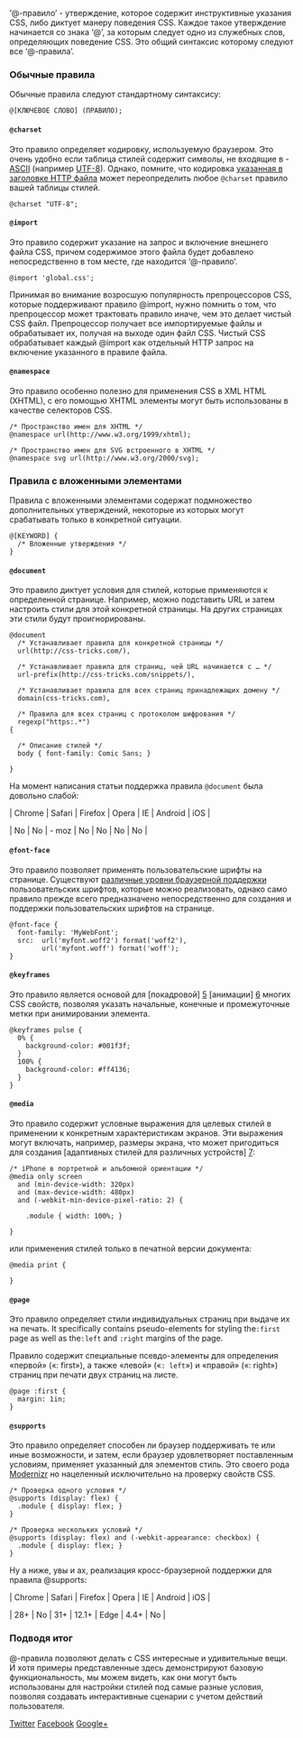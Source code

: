 ‘@-правило’ - утверждение, которое содержит инструктивные указания CSS, либо диктует манеру поведения CSS. Каждое такое утверждение начинается со знака ‘@’, за которым следует одно из служебных слов, определяющих поведение CSS. Это общий синтаксис которому следуют все ‘@-правила’.

### Обычные правила

Обычные правила следуют стандартному синтаксису:

    @[КЛЮЧЕВОЕ СЛОВО] (ПРАВИЛО);

#### `@charset`

Это правило определяет кодировку, используемую браузером. Это очень удобно если таблица стилей содержит символы, не входящие в 
-[ASCII][1] (например [UTF-8][2]). Однако, помните, что кодировка [указанная в заголовке HTTP файла][3] может переопределить любое `@charset` правило вашей таблицы стилей.

    @charset "UTF-8";

#### `@import`

Это правило содержит указание на запрос и включение внешнего файла CSS, причем содержимое этого файла будет добавлено непосредственно в том месте, где находится ‘@-правило’.

    @import 'global.css';

Принимая во внимание возросшую популярность препроцессоров CSS, которые поддерживают правило @import, нужно помнить о том, что препроцессор может трактовать правило иначе, чем это делает чистый CSS файл. Препроцессор получает все импортируемые файлы и обрабатывает их, получая на выходе один файл CSS. Чистый CSS обрабатывает каждый @import как отдельный HTTP запрос на включение указанного в правиле файла.

#### `@namespace`

Это правило особенно полезно для применения CSS в XML HTML (XHTML), с его помощью XHTML элементы могут быть использованы в качестве селекторов CSS.

    /* Пространство имен для XHTML */
    @namespace url(http://www.w3.org/1999/xhtml);
    
    /* Пространство имен для SVG встроенного в XHTML */
    @namespace svg url(http://www.w3.org/2000/svg);

### Правила с вложенными элементами

Правила с вложенными элементами содержат подмножество дополнительных утверждений, некоторые из которых могут срабатывать только в конкретной ситуации.

    @[KEYWORD] {
      /* Вложенные утверждения */
    }

#### `@document`

Это правило диктует условия для стилей, которые применяются к определенной странице. Например, можно подставить URL и затем настроить стили для этой конкретной страницы.
На других страницах эти стили будут проигнорированы.

    @document 
      /* Устанавливает правила для конкретной страницы */
      url(http://css-tricks.com/),
      
      /* Устанавливает правила для страниц, чей URL начинается с … */
      url-prefix(http://css-tricks.com/snippets/),
      
      /* Устанавливает правила для всех страниц принадлежащих домену */
      domain(css-tricks.com),
    
      /* Правила для всех страниц с протоколом шифрования */
      regexp("https:.*")
    {
      
      /* Описание стилей */
      body { font-family: Comic Sans; }
    
    }

На момент написания статьи поддержка правила `@document` была довольно слабой:

| Chrome | Safari | Firefox | Opera | IE | Android | iOS |

| No     | No     | -
moz    | No    | No | No      | No
|

#### `@font-face`

Это правило позволяет применять пользовательские шрифты на странице. Существуют [различные уровни браузерной поддержки][4] пользовательских шрифтов, которые можно реализовать, однако само правило прежде всего предназначено непосредственно для создания и поддержки пользовательских шрифтов на странице.

    @font-face {
      font-family: 'MyWebFont';
      src:  url('myfont.woff2') format('woff2'),
            url('myfont.woff') format('woff');
    }

#### `@keyframes`

Это правило является основой для [покадровой] [5] [анимации] [6] многих CSS свойств, позволяя указать начальные, конечные и промежуточные метки при анимировании элемента.

    @keyframes pulse {
      0% {
        background-color: #001f3f;
      }
      100% {
        background-color: #ff4136;
      }
    }

#### `@media`

Это правило содержит условные выражения для целевых стилей в применении к конкретным характеристикам экранов. Эти выражения могут включать, например, размеры экрана, что может пригодиться для создания [адаптивных стилей для различных устройств] [7]:

    /* iPhone в портретной и альбомной ориентации */
    @media only screen 
      and (min-device-width: 320px) 
      and (max-device-width: 480px)
      and (-webkit-min-device-pixel-ratio: 2) {
    
        .module { width: 100%; }
    
    }

или применения стилей только в печатной версии документа:

    @media print {
    
    }

#### `@page`

Это правило определяет стили индивидуальных страниц при выдаче их на печать. It specifically contains pseudo-elements for styling the`:first` page as well as the`:left` and `:right` margins of the page.

Правило содержит специальные псевдо-элементы для определения «первой» («: first»), а также «левой» («`: left`») и «правой» («: right») страниц при печати двух страниц на листе. 

    @page :first {
      margin: 1in;
    }

#### `@supports`

Это правило определяет способен ли браузер поддерживать те или иные возможности, и затем, если браузер удовлетворяет поставленным условиям, применяет указанный для элементов стиль. Это своего рода [Modernizr][8] но нацеленный исключительно на проверку свойств CSS.

    /* Проверка одного условия */
    @supports (display: flex) {
      .module { display: flex; }
    }
    
    /* Проверка нескольких условий */
    @supports (display: flex) and (-webkit-appearance: checkbox) {
      .module { display: flex; }
    }

Ну а ниже, увы и ах, реализация кросс-браузерной поддержки для правила @supports:

| Chrome | Safari | Firefox | Opera | IE   | Android | iOS |

| 28+    | No
| 31+     | 12.1+ | Edge | 4.4+    | No
|

### Подводя итог

@-правила позволяют делать с CSS интересные и удивительные вещи. И хотя примеры представленные здесь демонстрируют базовую функциональность, мы можем видеть, как они могут быть  использованы для настройки стилей под самые разные условия, позволяя создавать интерактивные сценарии с учетом действий пользователя.

[Twitter][9] [Facebook][10] [Google+][11]

 [1]: http://www.ascii.cl/htmlcodes.htm
 [2]: http://en.wikipedia.org/wiki/UTF-8
 [3]: https://developer.mozilla.org/en-US/docs/Web/HTML/Element/meta#Attributes
 [4]: https://css-tricks.com/snippets/css/using-font-face/
 [5]: https://css-tricks.com/snippets/css/keyframe-animation-syntax/
 [6]: https://css-tricks.com/almanac/properties/a/animation/
 [7]: https://css-tricks.com/snippets/css/media-queries-for-standard-devices/
 [8]: http://modernizr.com/
 [9]: https://twitter.com/intent/tweet?text=The%20At-Rules%20of%20CSS&url=https://css-tricks.com/the-at-rules-of-css/&via=real_css_tricks
 [10]: https://www.facebook.com/sharer/sharer.php?u=https://css-tricks.com/the-at-rules-of-css/
 [11]: https://plus.google.com/share?url=https://css-tricks.com/the-at-rules-of-css/
